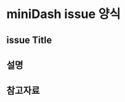 # miniDash issue 양식

## issue Title

<!-- 제목을 적어주세요. -->

## 설명

<!-- 설명을 적어주세요. -->

## 참고자료

<!-- 설명을 적어주세요. -->
